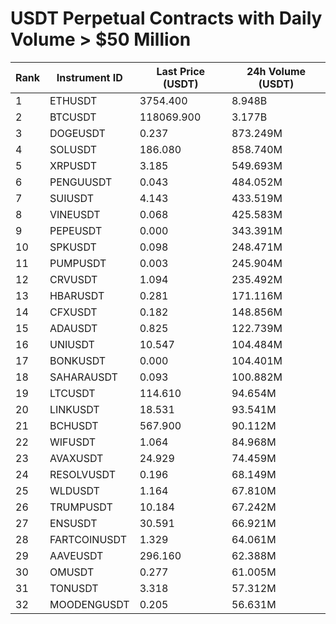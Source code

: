 # USDT Perpetual Contracts with Daily Volume > $50 Million

| Rank | Instrument ID | Last Price (USDT) | 24h Volume (USDT) |
|------|---------------|-------------------|-------------------|
| 1 | ETHUSDT | 3754.400 | 8.948B |
| 2 | BTCUSDT | 118069.900 | 3.177B |
| 3 | DOGEUSDT | 0.237 | 873.249M |
| 4 | SOLUSDT | 186.080 | 858.740M |
| 5 | XRPUSDT | 3.185 | 549.693M |
| 6 | PENGUUSDT | 0.043 | 484.052M |
| 7 | SUIUSDT | 4.143 | 433.519M |
| 8 | VINEUSDT | 0.068 | 425.583M |
| 9 | PEPEUSDT | 0.000 | 343.391M |
| 10 | SPKUSDT | 0.098 | 248.471M |
| 11 | PUMPUSDT | 0.003 | 245.904M |
| 12 | CRVUSDT | 1.094 | 235.492M |
| 13 | HBARUSDT | 0.281 | 171.116M |
| 14 | CFXUSDT | 0.182 | 148.856M |
| 15 | ADAUSDT | 0.825 | 122.739M |
| 16 | UNIUSDT | 10.547 | 104.484M |
| 17 | BONKUSDT | 0.000 | 104.401M |
| 18 | SAHARAUSDT | 0.093 | 100.882M |
| 19 | LTCUSDT | 114.610 | 94.654M |
| 20 | LINKUSDT | 18.531 | 93.541M |
| 21 | BCHUSDT | 567.900 | 90.112M |
| 22 | WIFUSDT | 1.064 | 84.968M |
| 23 | AVAXUSDT | 24.929 | 74.459M |
| 24 | RESOLVUSDT | 0.196 | 68.149M |
| 25 | WLDUSDT | 1.164 | 67.810M |
| 26 | TRUMPUSDT | 10.184 | 67.242M |
| 27 | ENSUSDT | 30.591 | 66.921M |
| 28 | FARTCOINUSDT | 1.329 | 64.061M |
| 29 | AAVEUSDT | 296.160 | 62.388M |
| 30 | OMUSDT | 0.277 | 61.005M |
| 31 | TONUSDT | 3.318 | 57.312M |
| 32 | MOODENGUSDT | 0.205 | 56.631M |
